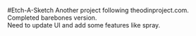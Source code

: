 #Etch-A-Sketch
Another project following theodinproject.com.   
Completed barebones version.   
Need to update UI and add some features like spray.